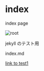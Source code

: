 # index

index page

![root](./imgs/root2.png)


jekyll のテスト用

index.md

[link to test1](./test1.html)

